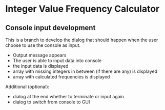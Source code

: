 Integer Value Frequency Calculator
==================================

Console input development
-------------------------

This is a branch to develop the dialog that should happen when the user choose to use the console as input.

- Output message appears
- The user is able to input data into console
- the input data is displayed 
- array with missing integers in between (if there are any) is displayed
- array with calculated frequencies is displayed

Additional (optional):

- dialog at the end whether to terminate or input again
- dialog to switch from console to GUI
